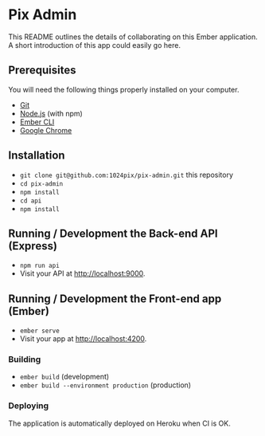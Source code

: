 # Pix Admin

This README outlines the details of collaborating on this Ember application.
A short introduction of this app could easily go here.

## Prerequisites

You will need the following things properly installed on your computer.

* [Git](https://git-scm.com/)
* [Node.js](https://nodejs.org/) (with npm)
* [Ember CLI](https://ember-cli.com/)
* [Google Chrome](https://google.com/chrome/)

## Installation

* `git clone git@github.com:1024pix/pix-admin.git` this repository
* `cd pix-admin`
* `npm install`
* `cd api`
* `npm install`

## Running / Development the Back-end API (Express)

* `npm run api`
* Visit your API at [http://localhost:9000](http://localhost:9000).

## Running / Development the Front-end app (Ember)

* `ember serve`
* Visit your app at [http://localhost:4200](http://localhost:4200).

### Building

* `ember build` (development)
* `ember build --environment production` (production)

### Deploying

The application is automatically deployed on Heroku when CI is OK.
